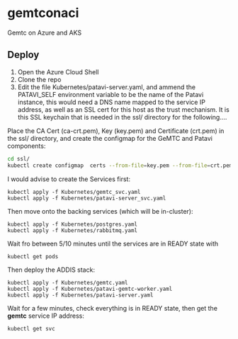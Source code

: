 # gemtconaci
Gemtc on Azure and AKS

## Deploy

1. Open the Azure Cloud Shell
2. Clone the repo
3. Edit the file Kubernetes/patavi-server.yaml, and ammend the PATAVI_SELF environment variable to be the name of the Patavi instance, this would need a DNS name mapped to the service IP address, as well as an SSL cert for this host as the trust mechanism.  It is this SSL keychain that is needed in the ssl/ directory for the following....

Place the CA Cert (ca-crt.pem), Key (key.pem) and Certificate (crt.pem) in the ssl/ directory, and create the configmap for the GeMTC and Patavi components:

```bash
cd ssl/
kubectl create configmap  certs --from-file=key.pem --from-file=crt.pem --from-file=ca-crt.pem
```

I would advise to create the Services first:

```
kubectl apply -f Kubernetes/gemtc_svc.yaml
kubectl apply -f Kubernetes/patavi-server_svc.yaml
```

Then move onto the backing services (which will be in-cluster):

```
kubectl apply -f Kubernetes/postgres.yaml
kubectl apply -f Kubernetes/rabbitmq.yaml
```

Wait fro between 5/10 minutes until the services are in READY state with 

```
kubectl get pods
```

Then deploy the ADDIS stack:

```
kubectl apply -f Kubernetes/gemtc.yaml
kubectl apply -f Kubernetes/patavi-gemtc-worker.yaml
kubectl apply -f Kubernetes/patavi-server.yaml
```

Wait for a few minutes, check everything is in READY state, then get the **gemtc** service IP address:

```
kubectl get svc
```


